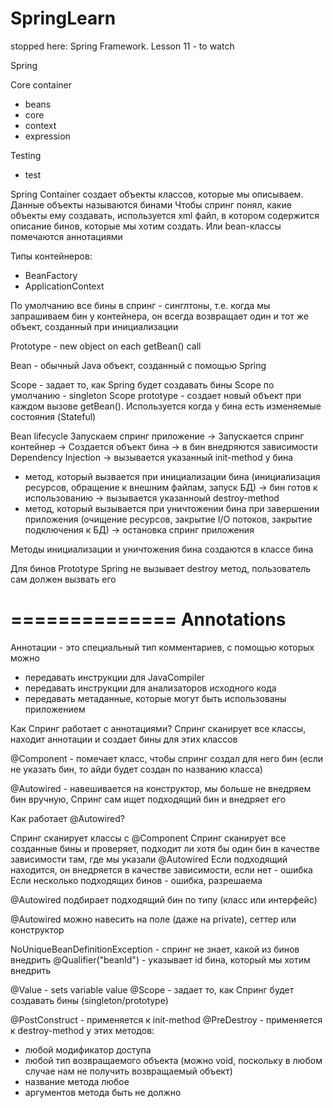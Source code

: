 # SpringLearn

stopped here: Spring Framework. Lesson 11 - to watch

Spring

Core container
- beans
- core
- context
- expression

Testing
- test

Spring Container создает объекты классов, которые мы описываем. Данные объекты называются бинами
Чтобы спринг понял, какие объекты ему создавать, используется xml файл,
в котором содержится описание бинов, которые мы хотим создать.
Или bean-классы помечаются аннотациями

Типы контейнеров:
- BeanFactory
- ApplicationContext

По умолчанию все бины в спринг - синглтоны, т.е. когда мы запрашиваем бин у контейнера, он всегда возвращает один и тот же объект, созданный при инициализации

Prototype - new object on each getBean() call

Bean - обычный Java объект, созданный с помощью Spring

Scope - задает то, как Spring будет создавать бины
Scope по умолчанию - singleton
Scope prototype - создает новый объект при каждом вызове getBean(). Используется когда у бина есть изменяемые состояния (Stateful)

Bean lifecycle
Запускаем спринг приложение
-> Запускается спринг контейнер
-> Создается объект бина
-> в бин внедряются зависимости Dependency Injection
-> вызывается указанный init-method у бина
- метод, который вызвается при инициализации бина (инициализация ресурсов, обращение к внешним файлам, запуск БД)
-> бин готов к использованию
-> вызывается указанноый destroy-method
- метод, который вызывается при уничтожении бина при завершении приложения (очищение ресурсов, закрытие I/O потоков, закрытие подключения к БД)
-> остановка спринг приложения

Методы инициализации и уничтожения бина создаются в классе бина

Для бинов Prototype Spring не вызывает destroy метод,
пользователь сам должен вызвать его

==============
Annotations
==============
Аннотации - это специальный тип комментариев, с помощью которых можно
- передавать инструкции для JavaCompiler
- передавать инструкции для анализаторов исходного кода
- передавать метаданные, которые могут быть использованы приложением

Как Спринг работает с аннотациями?
Спринг сканирует все классы, находит аннотации и создает бины для этих классов

@Component - помечает класс, чтобы спринг создал для него бин (если не указать бин, то айди будет создан по названию класса)

@Autowired - навешивается на конструктор, мы больше не внедряем бин вручную, Спринг сам ищет подходящий бин и внедряет его

Как работает @Autowired?

Спринг сканирует классы с @Component
Спринг сканирует все созданные бины и проверяет, подходит ли хотя бы один бин в качестве зависимости там, где мы указали @Autowired
Если подходящий находится, он внедряется в качестве зависимости, если нет - ошибка
Если несколько подходящих бинов - ошибка, разрешаема

@Autowired подбирает подходящий бин по типу (класс или интерфейс)

@Autowired можно навесить на поле (даже на private), сеттер или конструктор

NoUniqueBeanDefinitionException - спринг не знает, какой из бинов внедрить
@Qualifier("beanId") - указывает id бина, который мы хотим внедрить

@Value - sets variable value
@Scope - задает то, как Спринг будет создавать бины (singleton/prototype)

@PostConstruct - применяется к init-method
@PreDestroy - применяется к destroy-method
у этих методов:
- любой модификатор доступа
- любой тип возвращаемого объекта (можно void, поскольку в любом случае нам не получить возвращаемый объект)
- название метода любое
- аргументов метода быть не должно